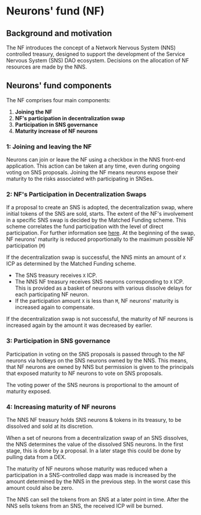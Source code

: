 # Neurons' fund (NF)

## Background and motivation

The NF introduces the concept of a Network Nervous System (NNS) controlled treasury, designed to support the development of the Service Nervous System (SNS) DAO ecosystem. Decisions on the allocation of NF resources are made by the NNS.

## Neurons' fund components

The NF comprises four main components:
1. **Joining the NF**
2. **NF's participation in decentralization swap**
3. **Participation in SNS governance**
4. **Maturity increase of NF neurons**

### 1: Joining and leaving the NF

Neurons can join or leave the NF using a checkbox in the NNS front-end application. This action can be taken at any time, even during ongoing voting on SNS proposals. Joining the NF means neurons expose their maturity to the risks associated with participating in SNSes.

### 2: NF's Participation in Decentralization Swaps

If a proposal to create an SNS is adopted, the decentralization swap, where initial tokens of the SNS are sold, starts. 
The extent of the NF's involvement in a specific SNS swap is decided by the Matched Funding scheme. This scheme correlates the fund participation with the level of direct participation. For further information see [here](https://wiki.internetcomputer.org/wiki/Matched_Funding). At the beginning of the swap, NF neurons' maturity is reduced proportionally to the maximum possible NF participation (`M`)

If the decentralization swap is successful, the NNS mints an amount of `X` ICP as determined by the Matched Funding scheme. 
  * The SNS treasury receives `X` ICP.
  * The NNS NF treasury receives SNS neurons corresponding to `X` ICP. This is provided as a basket of neurons with various dissolve delays for each participating NF neuron.
  * If the participation amount `X` is less than `M`, NF neurons' maturity is increased again to compensate.

If the decentralization swap is not successful, the maturity of NF neurons is increased again by the amount it was decreased by earlier.

### 3: Participation in SNS governance

Participation in voting on the SNS proposals is passed through to the NF neurons via hotkeys on the SNS neurons owned by the NNS. This means, that NF neurons are owned by NNS but permission is given to the principals that exposed maturity to NF neurons to vote on SNS proposals.

The voting power of the SNS neurons is proportional to the amount of maturity exposed.

### 4: Increasing maturity of NF neurons

The NNS NF treasury holds SNS neurons & tokens in its treasury, to be dissolved and sold at its discretion.

When a set of neurons from a decentralization swap of an SNS dissolves, the NNS determines the value of the dissolved SNS neurons. In the first stage, this is done by a proposal. In a later stage this could be done by pulling data from a DEX.

The maturity of NF neurons whose maturity was reduced when a participation in a SNS-controlled dapp was made is increased by the amount determined by the NNS in the previous step. In the worst case this amount could also be zero.

The NNS can sell the tokens from an SNS at a later point in time. After the NNS sells tokens from an SNS, the received ICP will be burned.
